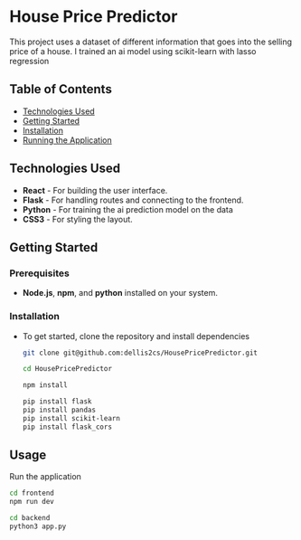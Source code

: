 # House Price Predictor

This project uses a dataset of different information that goes into the selling price of a house. I trained an ai model using scikit-learn with lasso regression

## Table of Contents
- [Technologies Used](#technologies-used)
- [Getting Started](#getting-started)
- [Installation](#installation)
- [Running the Application](#usage)

## Technologies Used

- **React** - For building the user interface.
- **Flask** - For handling routes and connecting to the frontend.
- **Python** - For training the ai prediction model on the data
- **CSS3** - For styling the layout.

## Getting Started

### Prerequisites

- **Node.js**, **npm**, and **python** installed on your system.

### Installation

- To get started, clone the repository and install dependencies
  
   ```bash
   git clone git@github.com:dellis2cs/HousePricePredictor.git
   ```
   ```bash
   cd HousePricePredictor
   ```
   ```bash
   npm install
   ```
   ```bash
   pip install flask
   pip install pandas
   pip install scikit-learn
   pip install flask_cors
   ```

## Usage

Run the application
```bash
cd frontend
npm run dev
   ```
```bash
cd backend
python3 app.py
   ```
